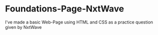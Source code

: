 # Foundations-Page-NxtWave
I've made a basic Web-Page using HTML and CSS as a practice question given by NxtWave
